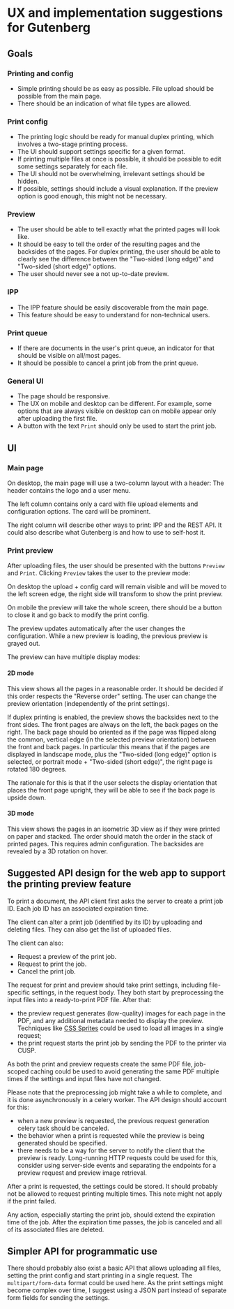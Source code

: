 # UX and implementation suggestions for Gutenberg
## Goals
### Printing and config
- Simple printing should be as easy as possible. 
File upload should be possible from the main page.
- There should be an indication of what file types are allowed.
### Print config
- The printing logic should be ready for manual duplex printing,
  which involves a two-stage printing process.
- The UI should support settings specific for a given format.
- If printing multiple files at once is possible, it should be possible
  to edit some settings separately for each file.
- The UI should not be overwhelming, irrelevant settings should be hidden.
- If possible, settings should include a visual explanation.
  If the preview option is good enough, this might not be necessary.
### Preview
- The user should be able to tell exactly what the printed pages will look like. 
- It should be easy to tell the order of the resulting pages and the backsides of the pages.
  For duplex printing, the user should be able to clearly see the difference between the
  "Two-sided (long edge)" and "Two-sided (short edge)" options.
- The user should never see a not up-to-date preview.
### IPP
- The IPP feature should be easily discoverable from the main page.
- This feature should be easy to understand for non-technical users.
### Print queue
- If there are documents in the user's print queue, an indicator for that should be visible on all/most pages.
- It should be possible to cancel a print job from the print queue.
### General UI
- The page should be responsive.
- The UX on mobile and desktop can be different.
For example, some options that are always visible on desktop can on mobile
appear only after uploading the first file.
- A button with the text `Print` should only be used to start the print job.

## UI
### Main page
On desktop, the main page will use a two-column layout with a header:
The header contains the logo and a user menu.

The left column contains only a card with file upload elements and configuration options.
The card will be prominent.

The right column will describe other ways to print: IPP and the REST API.
It could also describe what Gutenberg is and how to use to self-host it.

### Print preview
After uploading files, the user should be presented with the buttons `Preview` and `Print`.
Clicking `Preview` takes the user to the preview mode:

On desktop the upload + config card will remain visible and will be moved to the left screen edge,
the right side will transform to show the print preview.

On mobile the preview will take the whole screen, there should be a button to close it and
go back to modify the print config. 

The preview updates automatically after the user changes the configuration.
While a new preview is loading, the previous preview is grayed out.

The preview can have multiple display modes:
#### 2D mode
This view shows all the pages in a reasonable order.
It should be decided if this order respects the "Reverse order" setting.
The user can change the preview orientation (independently of the print settings).

If duplex printing is enabled, the preview shows the backsides next to the front sides.
The front pages are always on the left, the back pages on the right.
The back page should bo oriented as if the page was flipped along the common, vertical edge
(in the selected preview orientation) between the front and back pages.
In particular this means that if the pages are displayed in landscape mode,
plus the "Two-sided (long edge)" option is selected, or portrait mode + "Two-sided (short edge)",
the right page is rotated 180 degrees.

The rationale for this is that if the user selects the display orientation that places
the front page upright, they will be able to see if the back page is upside down.

#### 3D mode
This view shows the pages in an isometric 3D view as if they were printed on paper and stacked.
The order should match the order in the stack of printed pages.
This requires admin configuration.
The backsides are revealed by a 3D rotation on hover.

## Suggested API design for the web app to support the printing preview feature
To print a document, the API client first asks the server to create a print job ID.
Each job ID has an associated expiration time.

The client can alter a print job (identified by its ID) by uploading and deleting files.
They can also get the list of uploaded files.

The client can also:
- Request a preview of the print job.
- Request to print the job.
- Cancel the print job.

The request for print and preview should take print settings,
including file-specific settings, in the request body.
They both start by preprocessing the input files into a ready-to-print PDF file.
After that:
- the preview request generates (low-quality) images for each page in the PDF,
  and any additional metadata needed to display the preview.
  Techniques like [CSS Sprites](https://css-tricks.com/css-sprites/) could be used 
  to load all images in a single request;
- the print request starts the print job by sending the PDF to the printer via CUSP.

As both the print and preview requests create the same PDF file, job-scoped caching could be used
to avoid generating the same PDF multiple times if the settings and input files have not changed.

Please note that the preprocessing job might take a while to complete, and it is done asynchronously
in a celery worker. The API design should account for this:
- when a new preview is requested, the previous request generation celery task should be canceled. 
- the behavior when a print is requested while the preview is being generated should be specified.
- there needs to be a way for the server to notify the client that the preview is ready.
  Long-running HTTP requests could be used for this, consider using server-side events 
  and separating the endpoints for a preview request and preview image retrieval.

After a print is requested, the settings could be stored.
It should probably not be allowed to request printing multiple times.
This note might not apply if the print failed.

Any action, especially starting the print job, should extend the expiration time of the job.
After the expiration time passes, the job is canceled and all of its associated files are deleted.

## Simpler API for programmatic use
There should probably also exist a basic API that allows uploading all files, setting the print config
and start printing in a single request.
The `multipart/form-data` format could be used here.
As the print settings might become complex over time, I suggest using a JSON part instead of separate
form fields for sending the settings.
